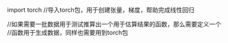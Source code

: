 import torch //导入torch包，用于创建张量，梯度，帮助完成线性回归

//如果需要一批数据用于测试推算出一个用于估算结果的函数，那么需要定义一个
//函数用于生成数据，同样也需要用到torch包
